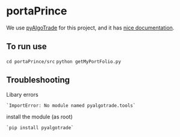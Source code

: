 # portaPrince

We use [pyAlgoTrade](http://gbeced.github.io/pyalgotrade/) for this project, and it has [nice documentation](http://gbeced.github.io/pyalgotrade/docs/v0.17/html/).

To run use
----------

  `cd portaPrince/src`
  `python getMyPortFolio.py`
  

Troubleshooting
------------------

Libary errors

    `ImportError: No module named pyalgotrade.tools`

install the module (as root)

    `pip install pyalgotrade`

